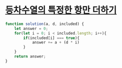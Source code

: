 # [등차수열의 특정한 항만 더하기](https://school.programmers.co.kr/learn/courses/30/lessons/181931)

```js
function solution(a, d, included) {
    let answer = 0;
    for(let i = 0; i < included.length; i++){
        if(included[i] === true){
            answer += a + (d * i)
        }
    }
    return answer;
}
```